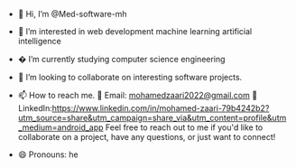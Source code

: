 - 👋 Hi, I’m @Med-software-mh
- 👀 I’m interested in web development
                       machine learning
                       artificial intelligence
  
-  � I’m currently studying computer science engineering 
- 💞️ I’m looking to collaborate on interesting software projects.
- 📫 How to reach me.  📧 Email: mohamedzaari2022@gmail.com 
                       💼 LinkedIn:https://www.linkedin.com/in/mohamed-zaari-79b4242b2?utm_source=share&utm_campaign=share_via&utm_content=profile&utm_medium=android_app
     Feel free to reach out to me if you'd like to collaborate on a project, have any questions, or just want to connect!
- 😄 Pronouns: he

<!---
Med-software-mh/Med-software-mh is a ✨ special ✨ repository because its `README.md` (this file) appears on your GitHub profile.
You can click the Preview link to take a look at your changes.
--->

